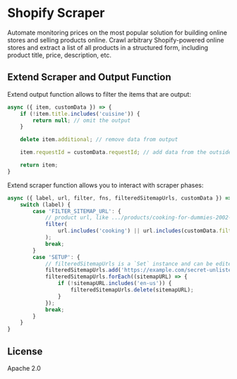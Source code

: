 # Shopify Scraper

Automate monitoring prices on the most popular solution for building online stores and selling products online. Crawl arbitrary Shopify-powered online stores and extract a list of all products in a structured form, including product title, price, description, etc.

## Extend Scraper and Output Function

Extend output function allows to filter the items that are output:

```js
async ({ item, customData }) => {
    if (!item.title.includes('cuisine')) {
        return null; // omit the output
    }

    delete item.additional; // remove data from output

    item.requestId = customData.requestId; // add data from the outside

    return item;
}
```

Extend scraper function allows you to interact with scraper phases:

```js
async ({ label, url, filter, fns, filteredSitemapUrls, customData }) => {
    switch (label) {
        case 'FILTER_SITEMAP_URL': {
            // product url, like .../products/cooking-for-dummies-2002-289854
            filter(
                url.includes('cooking') || url.includes(customData.filter)
            );
            break;
        }
        case 'SETUP': {
            // filteredSitemapUrls is a `Set` instance and can be edited in-place
            filteredSitemapUrls.add('https://example.com/secret-unlisted-sitemap.xml');
            filteredSitemapUrls.forEach((sitemapURL) => {
                if (!sitemapURL.includes('en-us')) {
                    filteredSitemapUrls.delete(sitemapURL);
                }
            });
            break;
        }
    }
}
```

## License

Apache 2.0
